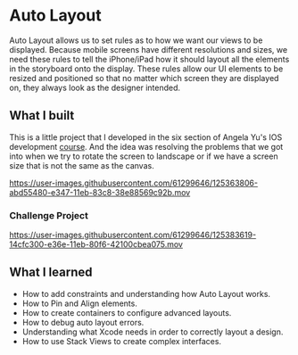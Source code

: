 # Auto Layout 

Auto Layout allows us to set rules as to how we want our views to be displayed. Because mobile screens have different resolutions and sizes, we need these rules to tell the iPhone/iPad how it should layout all the elements in the storyboard onto the display. These rules allow our UI elements to be resized and positioned so that no matter which screen they are displayed on, they always look as the designer intended.

## What I built

This is a little project that I developed in the six section of Angela Yu's IOS development <a href="https://www.udemy.com/course/ios-13-app-development-bootcamp/" target="_blank">course</a>. And the idea was resolving the problems that we got into when we try to rotate the screen to landscape or if we have a screen size that is not the same as the canvas. 

https://user-images.githubusercontent.com/61299646/125363806-abd55480-e347-11eb-83c8-38e88569c92b.mov

### Challenge Project

https://user-images.githubusercontent.com/61299646/125383619-14cfc300-e36e-11eb-80f6-42100cbea075.mov

## What I learned

* How to add constraints and understanding how Auto Layout works.
* How to Pin and Align elements.
* How to create containers to configure advanced layouts.
* How to debug auto layout errors.
* Understanding what Xcode needs in order to correctly layout a design.
* How to use Stack Views to create complex interfaces.



